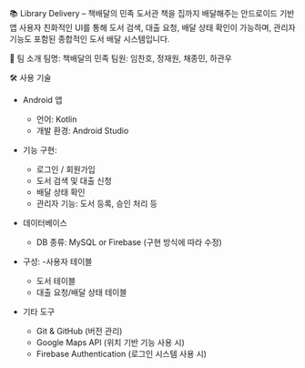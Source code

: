 📚 Library Delivery – 책배달의 민족
도서관 책을 집까지 배달해주는 안드로이드 기반 앱
사용자 친화적인 UI를 통해 도서 검색, 대출 요청, 배달 상태 확인이 가능하며, 관리자 기능도 포함된 종합적인 도서 배달 시스템입니다.

👥 팀 소개
팀명: 책배달의 민족
팀원: 임찬호, 정재원, 채종민, 하관우

🛠 사용 기술
- Android 앱
  - 언어: Kotlin
  - 개발 환경: Android Studio
- 기능 구현:
  - 로그인 / 회원가입
  - 도서 검색 및 대출 신청
  - 배달 상태 확인
  - 관리자 기능: 도서 등록, 승인 처리 등

- 데이터베이스
  - DB 종류: MySQL or Firebase (구현 방식에 따라 수정)
- 구성:
  -사용자 테이블
  - 도서 테이블
  - 대출 요청/배달 상태 테이블

- 기타 도구
  - Git & GitHub (버전 관리)
  - Google Maps API (위치 기반 기능 사용 시)
  - Firebase Authentication (로그인 시스템 사용 시)

